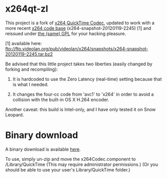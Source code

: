 x264qt-zl
=========

This project is a fork of <a
href="http://developer.berlios.de/projects/x264qtcodec/">x264
QuickTime Codec</a>, updated to work with
a more recent <a href="http://git.videolan.org/?p=x264.git;a=summary">x264 code base</a>
(x264-snapshot-20120119-2245) [1] and reissued under
<a href="http://www.gnu.org/licenses/gpl-2.0.html">the (same) GPL</a> for your hacking pleasure.

[1] available here: ftp://ftp.videolan.org/pub/videolan/x264/snapshots/x264-snapshot-20120119-2245.tar.bz2

Be advised that this little project takes two liberties (easily
changed by forking and recompiling):

  1. It is hardcoded to use the Zero Latency (real-time) setting
  because that is what I needed.

  2. It changes the four-cc code from 'avc1' to 'x264' in order to
  avoid a collision with the built-in OS X H.264 encoder.

Another caveat: this build is Intel-only, and I have only tested it on Snow Leopard.

Binary download
===============

A binary download is available <a
href="https://github.com/Oblong/x264qt-zl/raw/master/zips/2012-02-13-x264Codec.component.zip">here</a>.

To use, simply un-zip and move the x264Codec.component to
/Library/QuickTime (This may require administrator permissions.)  (Or
you should be able to use your user's Library/QuickTime folder.)
